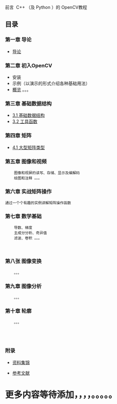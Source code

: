 
前言
​    C++ （及 Python ）的 OpenCV教程

## 目录
### 第一章 导论
* [导论](./chapter/导论.md)


### 第二章 初入OpenCV

* 安装
* 示例（以演示的形式介绍各种基础用法）
* [概览](./chapter/概览.md)
。。。

### 第三章 基础数据结构



* [3.1 基础数据结构](./chapter/基础数据结构.md)
* [3.2 工具函数](./chapter/工具函数.md)



### 第四章 矩阵
* [4.1 大型矩阵类型](./chapter/大型矩阵类型.md)

### 第五章 图像和视频
        图像和视屏的读写、存储、显示及编解码
        绘图和注释 。。。

### 第六章 实战矩阵操作
    通过一个个有趣的实例讲解矩阵操作函数

### 第七章 数学基础
        导数、梯度
        主成分分析、奇异值
        滤波、卷积 。。。


​        
### 第八张 图像变换
        。。。

### 第九章 图像分析
        。。。

### 第十章 轮廓
        。。。


​        
​        



### 附录

* [资料集锦](./chapter/学习资源.md)

* [参考文献](./chapter/参考文献.md)



# 更多内容等待添加，，，，。。。。。

​        
